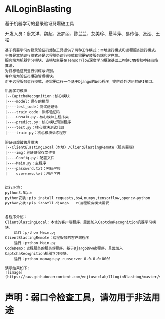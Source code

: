 # AILoginBlasting
基于机器学习的登录验证码爆破工具

开发人员：康文洋、魏超、张梦丽、陈兰兰、艾美珍、夏萍萍、易传佳、张泓、王松

    基于机器学习的登录验证码爆破工具提供了两种工作模式：本地运行模式和远程服务运行模式。
    不管是本地运行模式还是远程服务运行模式都需要安装服务端和客户端。
    服务端为机器学习模块，该模块主要在TensorFlow深度学习框架基础上构建CNN卷积神经网络算法，
    对目标验证码进行训练与识别。
    客户端为验证码爆破管理模块。
    对于远程服务运行模式，还需要运行一个基于Django的Web程序，提供对外访问的API接口。

    机器学习模块
    |--CaptchaRecognition：核心模块
    |----model：保存的模型
    |----test_code：测试验证码
    |----train_code：训练验证码
    |----CRMain.py：核心模块主程序类
    |----predict.py：核心模块预测程序
    |----test.py：核心模块测试代码
    |----train.py：核心模块训练程序

    验证码爆破管理模块
    |--ClientBlastingLocal（本地）/ClientBlastingRemote（服务器端）
    |----img：验证码保存文件夹
    |----Config.py：配置文件
    |----Main.py：主程序
    |----password.txt：密码字典
    |----username.txt：用户字典


    运行环境：
    python3.5以上
    python安装：pip install requests,bs4,numpy,tensorflow,opencv-python
    python安装：pip isnatll django   #(远程服务模式需要)


    各程序介绍：
    ClientBlastingLocal：本地的客户端程序，里面加入CaptchaRecognition机器学习模块。
        运行：python Main.py
    ClientBlastingRemote：远程服务的客户端程序
        运行：python Main.py
    CodeDemo：远程服务的服务端程序，基于Django的web程序，里面加入CaptchaRecognition机器学习模块。
        运行：python manage.py runserver 0.0.0.0:8000

    演示结果如下：
    ![image](https://raw.githubusercontent.com/ecjtuseclab/AILoginBlasting/master/success.png)

# 声明：弱口令检查工具，请勿用于非法用途

